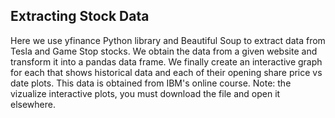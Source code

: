 ## Extracting Stock Data

Here we use yfinance Python library and Beautiful Soup to extract data from Tesla and Game Stop stocks. We obtain the data from a given website and transform it into a pandas data frame. We finally create an interactive graph for each that shows historical data and each of their opening share price vs date plots. This data is obtained from IBM's online course.
Note: the vizualize interactive plots, you must download the file and open it elsewhere.
